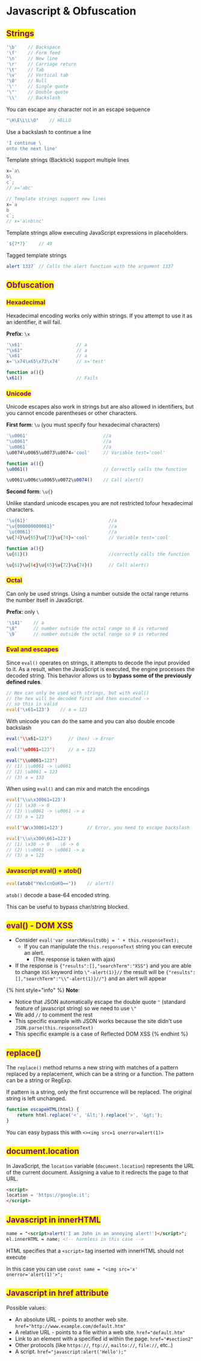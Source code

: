# Javascript & Obfuscation

## <mark style="color:purple;">Strings</mark>

```javascript
'\b'    // Backspace
'\f'    // Form feed
'\n'    // New line
'\r'    // Carriage return
'\t'    // Tab
'\v'    // Vertical tab
'\0'    // Null
'\''    // Single quote
'\"'    // Double quote
'\\'    // Backslash
```

You can escape any character not in an escape sequence

```javascript
"\H\E\L\L\O"    // HELLO
```

Use a backslash to continue a line

```javascript
'I continue \
onto the next line'
```

Template strings (Backtick) support multiple lines

```javascript
x=`a\
b\
c`;
// x='abc'

// Template strings support new lines
x=`a
b
c`;
// x='a\nb\nc'
```

Template strings allow executing JavaScript expressions in placeholders.

```javascript
`${7*7}`    // 49
```

Tagged template strings

```javascript
alert`1337` // Calls the alert function with the argument 1337
```

## <mark style="color:purple;">Obfuscation</mark>

### <mark style="color:purple;">Hexadecimal</mark>

Hexadecimal encoding works only within strings. If you attempt to use it as an identifier, it will fail.

**Prefix**: `\x`

```javascript
'\x61'                    // a
"\x61"                    // a
`\x61`                    // a
x='\x74\x65\x73\x74'      // x='test'

function a(){}
\x61()                    // Fails
```

### <mark style="color:purple;">Unicode</mark>

Unicode escapes also work in strings but are also allowed in identifiers, but you cannot encode parentheses or other characters.

**First form**: `\u` (you must specify four hexadecimal characters)

```javascript
'\u0061'                            //a
"\u0061"                            //a
`\u0061`                            //a
\u0074\u0065\u0073\u0074='cool'     // Variable test='cool'

function a(){}
\u0061()                            // Correctly calls the function

\u0061\u006c\u0065\u0072\u0074()    // Call alert()
```

**Second form**: `\u{}`

Unlike standard unicode escapes you are not restricted tofour hexadecimal characters.

```javascript
'\u{61}'                              //a
"\u{000000000061}"                    //a
`\u{0061}`                            //a
\u{74}\u{65}\u{73}\u{74}='cool'       // Variable test='cool'

function a(){}
\u{61}()                              //correctly calls the function

\u{61}\u{6c}\u{65}\u{72}\u{74}()      // Call alert()
```

### <mark style="color:purple;">Octal</mark>

Can only be used strings. Using a number outside the octal range returns the number itself in JavaScript.

**Prefix**: only `\`

```javascript
'\141'    // a
"\8"      // number outside the octal range so 8 is returned
`\9`      // number outside the octal range so 9 is returned
```

### <mark style="color:purple;">Eval and escapes</mark>

Since `eval()` operates on strings, it attempts to decode the input provided to it. As a result, when the JavaScript is executed, the engine processes the decoded string. This behavior allows us to **bypass some of the previously defined rules**.

```javascript
// Hex can only be used with strings, but with eval() 
// the hex will be decoded first and then executed ->
// so this is valid
eval('\x61=123')    // a = 123
```

With unicode you can do the same and you can also double encode backslash

```java
eval('\\x61=123')      // (hex) -> Error

eval('\u0061=123')     // a = 123

eval('\\u0061=123')    
// (1) \\u0061 -> \u0061
// (2) \u0061 = 123
// (3) a = 133
```

When using `eval()` and can mix and match the encodings

```javascript
eval('\\u\x30061=123')
// (1) \x30 -> 0
// (2) \\u0061 -> \u0061 -> a
// (3) a = 123

eval('\u\x30061=123')         // Error, you need to escape backslash

eval('\\u\x300\661=123')
// (1) \x30 -> 0    \6 -> 6
// (2) \\u0061 -> \u0061 -> a
// (3) a = 123
```

### <mark style="color:purple;">Javascript eval() + atob()</mark> <a href="#obfuscation-via-unicode-escaping" id="obfuscation-via-unicode-escaping"></a>

```javascript
eval(atob("YWxlcnQoKQ=="))    // alert()
```

`atob()` decode a base-64 encoded string.&#x20;

This can be useful to bypass char/string blocked.

## <mark style="color:purple;">eval() - DOM XSS</mark>

* Consider `eval('var searchResultsObj = ' + this.responseText);`
  * If you can manipulate the `this.responseText` string you can execute an alert.
    * (The response is taken with ajax)
* If the response is `{"results":[],"searchTerm":"XSS"}` and you are able to change `XSS` keyword into `\"-alert(1)}//` the result will be `{"results":[],"searchTerm":"\\"-alert(1)}//"}` and an alert will appear

{% hint style="info" %}
**Note**:

* Notice that JSON automatically escape the double quote `"` (standard feature of javascript string) so we need to use `\"`
* We add `//` to comment the rest
* This specific example with JSON works because the site didn't use `JSON.parse(this.responseText)`
* This specific example is a case of Reflected DOM XSS
{% endhint %}

## <mark style="color:purple;">replace()</mark>

The `replace()` method returns a new string with matches of a pattern replaced by a replacement, which can be a string or a function. The pattern can be a string or RegExp.

If pattern is a string, only the first occurrence will be replaced. The original string is left unchanged.

```javascript
function escapeHTML(html) {
    return html.replace('<', '&lt;').replace('>', '&gt;');
}
```

You can easy bypass this with `<><img src=1 onerror=alert(1)>`

## <mark style="color:purple;">document.location</mark>

In JavaScript, the `location` variable (`document.location`) represents the URL of the current document. Assigning a value to it redirects the page to that URL.

```html
<script>
location = 'https://google.it';
</script>
```

## <mark style="color:purple;">Javascript in innerHTML</mark>

```html
name = "<script>alert('I am John in an annoying alert!')</script>";
el.innerHTML = name; <!-- harmless in this case -->
```

HTML specifies that a `<script>` tag inserted with innerHTML should not execute

In this case you can use `const name = "<img src='x' onerror='alert(1)'>";`

## <mark style="color:purple;">Javascript in href attribute</mark>

Possible values:

* An absolute URL - points to another web site. `href="http://www.example.com/default.htm"`
* A relative URL - points to a file within a web site. `href="default.htm"`
* Link to an element with a specified id within the page. `href="#section2"`
* Other protocols (like `https://`, `ftp://`, `mailto://`, `file://`, etc..)
* A script. `href="javascript:alert('Hello');"`
